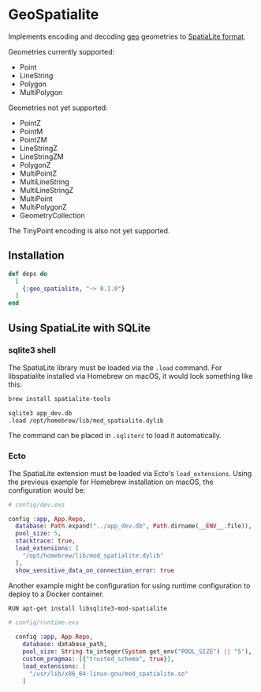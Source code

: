 # GeoSpatialite

Implements encoding and decoding [geo](https://github.com/felt/geo) geometries to [SpatiaLite format](https://www.gaia-gis.it/gaia-sins/BLOB-Geometry.html).

Geometries currently supported:

- Point
- LineString
- Polygon
- MultiPolygon

Geometries not yet supported:

- PointZ
- PointM
- PointZM
- LineStringZ
- LineStringZM
- PolygonZ
- MultiPointZ
- MultiLineString
- MultiLineStringZ
- MultiPoint
- MultiPolygonZ
- GeometryCollection

The TinyPoint encoding is also not yet supported.

## Installation

```elixir
def deps do
  [
    {:geo_spatialite, "~> 0.1.0"}
  ]
end
```

## Using SpatiaLite with SQLite

### sqlite3 shell

The SpatiaLite library must be loaded via the `.load` command. For libspatialite installed via Homebrew on macOS, it would look something like this:

```sh
brew install spatialite-tools
```

```sh
sqlite3 app_dev.db
.load /opt/homebrew/lib/mod_spatialite.dylib
```

The command can be placed in `.sqliterc` to load it automatically.

### Ecto

The SpatiaLite extension must be loaded via Ecto's `load_extensions`. Using the previous example for Homebrew installation on macOS, the configuration would be:

```elixir
# config/dev.exs

config :app, App.Repo,
  database: Path.expand("../app_dev.db", Path.dirname(__ENV__.file)),
  pool_size: 5,
  stacktrace: true,
  load_extensions: [
    "/opt/homebrew/lib/mod_spatialite.dylib"
  ],
  show_sensitive_data_on_connection_error: true
```

Another example might be configuration for using runtime configuration to deploy to a Docker container.

```sh
RUN apt-get install libsqlite3-mod-spatialite
```

```elixir
# config/runtime.exs

  config :app, App.Repo,
    database: database_path,
    pool_size: String.to_integer(System.get_env("POOL_SIZE") || "5"),
    custom_pragmas: [{"trusted_schema", true}],
    load_extensions: [
      "/usr/lib/x86_64-linux-gnu/mod_spatialite.so"
    ]
```
